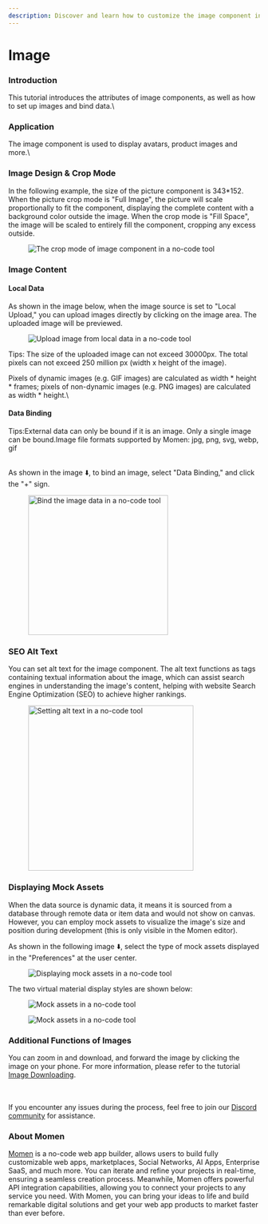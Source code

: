 ```yaml
---
description: Discover and learn how to customize the image component in Momen.
---
```


# Image

### Introduction

This tutorial introduces the attributes of image components, as well as how to set up images and bind data.\


### Application

The image component is used to display avatars, product images and more.\


### Image Design & Crop Mode

In the following example, the size of the picture component is 343\*152. When the picture crop mode is "Full Image", the picture will scale proportionally to fit the component, displaying the complete content with a background color outside the image. When the crop mode is "Fill Space", the image will be scaled to entirely fill the component, cropping any excess outside.

<figure><img src="../../../.gitbook/assets/1 (8).gif" alt="The crop mode of image component in a no-code tool"><figcaption></figcaption></figure>

### Image Content

#### Local Data

As shown in the image below, when the image source is set to "Local Upload," you can upload images directly by clicking on the image area. The uploaded image will be previewed.

<figure><img src="../../../.gitbook/assets/2 (48).png" alt="Upload image from local data in a no-code tool"><figcaption></figcaption></figure>

Tips: The size of the uploaded image can not exceed 30000px. The total pixels can not exceed 250 million px (width x height of the image).

Pixels of dynamic images (e.g. GIF images) are calculated as width \* height \* frames; pixels of non-dynamic images (e.g. PNG images) are calculated as width \* height.\


#### Data Binding

Tips:External data can only be bound if it is an image. Only a single image can be bound.Image file formats supported by Momen: jpg, png, svg, webp, gif

\
As shown in the image ⬇️, to bind an image, select "Data Binding," and click the "+" sign.

<figure><img src="../../../.gitbook/assets/3 (47).png" alt="Bind the image data in a no-code tool" width="280"><figcaption></figcaption></figure>

### SEO Alt Text

You can set alt text for the image component. The alt text functions as tags containing textual information about the image, which can assist search engines in understanding the image's content, helping with website Search Engine Optimization (SEO) to achieve higher rankings.

<figure><img src="../../../.gitbook/assets/4 (43).png" alt="Setting alt text in a no-code tool" width="331"><figcaption></figcaption></figure>

### Displaying Mock Assets

When the data source is dynamic data, it means it is sourced from a database through remote data or item data and would not show on canvas. However, you can employ mock assets to visualize the image's size and position during development (this is only visible in the Momen editor).&#x20;

As shown in the following image ⬇️, select the type of mock assets displayed in the "Preferences" at the user center.

<figure><img src="../../../.gitbook/assets/5 (35).png" alt="Displaying mock assets in a no-code tool"><figcaption></figcaption></figure>

The two virtual material display styles are shown below:

<figure><img src="../../../.gitbook/assets/6.jpeg" alt="Mock assets in a no-code tool"><figcaption></figcaption></figure>

<figure><img src="../../../.gitbook/assets/7.jpeg" alt="Mock assets in a no-code tool"><figcaption></figcaption></figure>

### Additional Functions of Images

You can zoom in and download, and forward the image by clicking the image on your phone. For more information, please refer to the tutorial [Image Downloading](broken-reference).

\
\
If you encounter any issues during the process, feel free to join our [Discord community](https://discord.com/invite/UCyhySSXfz) for assistance.

### About Momen

[Momen](https://momen.app/?channel=blog-about) is a no-code web app builder, allows users to build fully customizable web apps, marketplaces, Social Networks, AI Apps, Enterprise SaaS, and much more. You can iterate and refine your projects in real-time, ensuring a seamless creation process. Meanwhile, Momen offers powerful API integration capabilities, allowing you to connect your projects to any service you need. With Momen, you can bring your ideas to life and build remarkable digital solutions and get your web app products to market faster than ever before.
